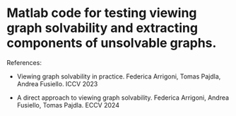 # Matlab code for testing viewing graph solvability and extracting components of unsolvable graphs.

References:

- Viewing graph solvability in practice. Federica Arrigoni, Tomas Pajdla, Andrea Fusiello. ICCV 2023

- A direct approach to viewing graph solvability. Federica Arrigoni, Andrea Fusiello, Tomas Pajdla. ECCV 2024


